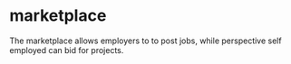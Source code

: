 # marketplace
The marketplace allows employers to to post jobs, while perspective self employed can bid for projects.

